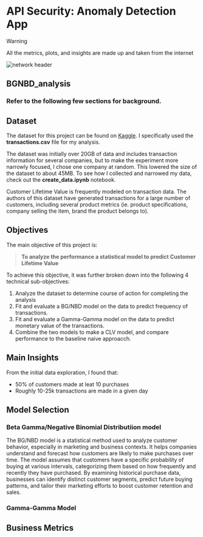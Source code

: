# API Security: Anomaly Detection App

> [!WARNING]
> All the metrics, plots, and insights are made up and taken from the internet

![network header](assets/header.png)

## **BGNBD_analysis**
### Refer to the following few sections for background.

## Dataset

The dataset for this project can be found on [Kaggle](https://www.kaggle.com/c/acquire-valued-shoppers-challenge/data). I specifically used the **transactions.csv** file for my analysis.

The dataset was initially over 20GB of data and includes transaction information for several companies, but to make the experiment more narrowly focused, I chose one company at random. This lowered the size of the dataset to about 45MB. To see how I collected and narrowed my data, check out the **create_data.ipynb** notebook.

Customer Lifetime Value is frequently modeled on transaction data. The authors of this dataset have generated transactions for a large number of customers, including several product metrics (ie. product specifications, company selling the item, brand the product belongs to).

## Objectives

The main objective of this project is:

> **To analyze the performance a statistical model to predict Customer Lifetime Value**

To achieve this objective, it was further broken down into the following 4 technical sub-objectives:

1. Analyze the dataset to determine course of action for completing the analysis
2. Fit and evaluate a BG/NBD model on the data to predict frequency of transactions.
3. Fit and evaluate a Gamma-Gamma model on the data to predict monetary value of the transactions.
4. Combine the two models to make a CLV model, and compare performance to the baseline naive approacch.

## Main Insights

From the initial data exploration, I found that:

* 50% of customers made at leat 10 purchases
* Roughly 10-25k transactions are made in a given day

## Model Selection

### Beta Gamma/Negative Binomial Distributiion model

The BG/NBD model is a statistical method used to analyze customer behavior, especially in marketing and business contexts. It helps companies understand and forecast how customers are likely to make purchases over time. The model assumes that customers have a specific probability of buying at various intervals, categorizing them based on how frequently and recently they have purchased. By examining historical purchase data, businesses can identify distinct customer segments, predict future buying patterns, and tailor their marketing efforts to boost customer retention and sales.

### Gamma-Gamma Model

## Business Metrics

